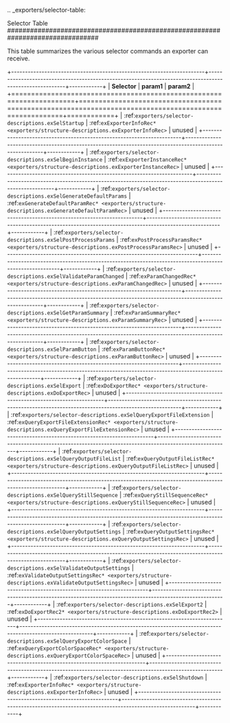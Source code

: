 .. _exporters/selector-table:

Selector Table
################################################################################

This table summarizes the various selector commands an exporter can receive.

+----------------------------------------------------------------------+--------------------------------------------------------------------------------------------------------+------------+
|                             **Selector**                             |                                               **param1**                                               | **param2** |
+======================================================================+========================================================================================================+============+
| :ref:`exporters/selector-descriptions.exSelStartup`                  | :ref:`exExporterInfoRec* <exporters/structure-descriptions.exExporterInfoRec>`                         | unused     |
+----------------------------------------------------------------------+--------------------------------------------------------------------------------------------------------+------------+
| :ref:`exporters/selector-descriptions.exSelBeginInstance`            | :ref:`exExporterInstanceRec* <exporters/structure-descriptions.exExporterInstanceRec>`                 | unused     |
+----------------------------------------------------------------------+--------------------------------------------------------------------------------------------------------+------------+
| :ref:`exporters/selector-descriptions.exSelGenerateDefaultParams`    | :ref:`exGenerateDefaultParamRec* <exporters/structure-descriptions.exGenerateDefaultParamRec>`         | unused     |
+----------------------------------------------------------------------+--------------------------------------------------------------------------------------------------------+------------+
| :ref:`exporters/selector-descriptions.exSelPostProcessParams`        | :ref:`exPostProcessParamsRec* <exporters/structure-descriptions.exPostProcessParamsRec>`               | unused     |
+----------------------------------------------------------------------+--------------------------------------------------------------------------------------------------------+------------+
| :ref:`exporters/selector-descriptions.exSelValidateParamChanged`     | :ref:`exParamChangedRec* <exporters/structure-descriptions.exParamChangedRec>`                         | unused     |
+----------------------------------------------------------------------+--------------------------------------------------------------------------------------------------------+------------+
| :ref:`exporters/selector-descriptions.exSelGetParamSummary`          | :ref:`exParamSummaryRec* <exporters/structure-descriptions.exParamSummaryRec>`                         | unused     |
+----------------------------------------------------------------------+--------------------------------------------------------------------------------------------------------+------------+
| :ref:`exporters/selector-descriptions.exSelParamButton`              | :ref:`exParamButtonRec* <exporters/structure-descriptions.exParamButtonRec>`                           | unused     |
+----------------------------------------------------------------------+--------------------------------------------------------------------------------------------------------+------------+
| :ref:`exporters/selector-descriptions.exSelExport`                   | :ref:`exDoExportRec* <exporters/structure-descriptions.exDoExportRec>`                                 | unused     |
+----------------------------------------------------------------------+--------------------------------------------------------------------------------------------------------+------------+
| :ref:`exporters/selector-descriptions.exSelQueryExportFileExtension` | :ref:`exQueryExportFileExtensionRec* <exporters/structure-descriptions.exQueryExportFileExtensionRec>` | unused     |
+----------------------------------------------------------------------+--------------------------------------------------------------------------------------------------------+------------+
| :ref:`exporters/selector-descriptions.exSelQueryOutputFileList`      | :ref:`exQueryOutputFileListRec* <exporters/structure-descriptions.exQueryOutputFileListRec>`           | unused     |
+----------------------------------------------------------------------+--------------------------------------------------------------------------------------------------------+------------+
| :ref:`exporters/selector-descriptions.exSelQueryStillSequence`       | :ref:`exQueryStillSequenceRec* <exporters/structure-descriptions.exQueryStillSequenceRec>`             | unused     |
+----------------------------------------------------------------------+--------------------------------------------------------------------------------------------------------+------------+
| :ref:`exporters/selector-descriptions.exSelQueryOutputSettings`      | :ref:`exQueryOutputSettingsRec* <exporters/structure-descriptions.exQueryOutputSettingsRec>`           | unused     |
+----------------------------------------------------------------------+--------------------------------------------------------------------------------------------------------+------------+
| :ref:`exporters/selector-descriptions.exSelValidateOutputSettings`   | :ref:`exValidateOutputSettingsRec* <exporters/structure-descriptions.exValidateOutputSettingsRec>`     | unused     |
+----------------------------------------------------------------------+--------------------------------------------------------------------------------------------------------+------------+
| :ref:`exporters/selector-descriptions.exSelExport2`                  | :ref:`exDoExportRec2* <exporters/structure-descriptions.exDoExportRec2>`                               | unused     |
+----------------------------------------------------------------------+--------------------------------------------------------------------------------------------------------+------------+
| :ref:`exporters/selector-descriptions.exSelQueryExportColorSpace`    | :ref:`exQueryExportColorSpaceRec* <exporters/structure-descriptions.exQueryExportColorSpaceRec>`       | unused     |
+----------------------------------------------------------------------+--------------------------------------------------------------------------------------------------------+------------+
| :ref:`exporters/selector-descriptions.exSelShutdown`                 | :ref:`exExporterInfoRec* <exporters/structure-descriptions.exExporterInfoRec>`                         | unused     |
+----------------------------------------------------------------------+--------------------------------------------------------------------------------------------------------+------------+
